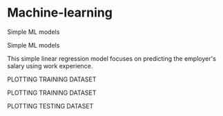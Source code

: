 # Machine-learning
Simple ML models

Simple ML models

This simple linear regression model focuses on predicting the employer's salary using work experience.

PLOTTING TRAINING DATASET

PLOTTING TRAINING DATASET



PLOTTING TESTING DATASET

